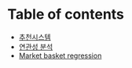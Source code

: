 # Table of contents

* [추천시스템](README.md)
* [연관성 분석](undefined.md)
* [Market basket regression](market-basket-regression.md)

